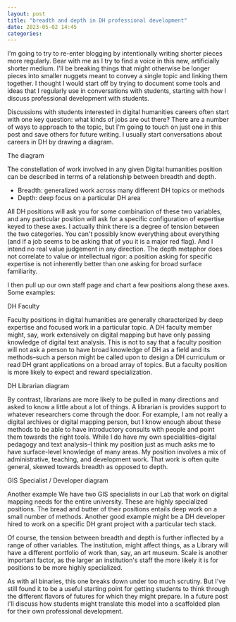 ```yaml
---
layout: post
title: "breadth and depth in DH professional development"
date: 2023-05-02 14:45
categories: 
---
```

I'm going to try to re-enter blogging by intentionally writing shorter pieces more regularly. Bear with me as I try to find a voice in this new, artificially shorter medium. I'll be breaking things that might otherwise be longer pieces into smaller nuggets meant to convey a single topic and linking them together. I thought I would start off by trying to document some tools and ideas that I regularly use in conversations with students, starting with how I discuss professional development with students.

Discussions with students interested in digital humanities careers often start with one key question: what kinds of jobs are out there? There are a number of ways to approach to the topic, but I'm going to touch on just one in this post and save others for future writing. 
I usually start conversations about careers in DH by drawing a diagram.

The diagram

The constellation of work involved in any given Digital humanities position can be described in terms of a relationship between breadth and depth. 

* Breadth: generalized work across many different DH topics or methods
* Depth: deep focus on a particular DH area

All DH positions will ask you for some combination of these two variables, and any particular position will ask for a specific configuration of expertise keyed to these axes. I actually think there is a degree of tension between the two categories. You can't possibly know everything about everything (and if a job seems to be asking that of you it is a major red flag). And I intend no real value judgement in any direction. The depth metaphor does not correlate to value or intellectual rigor: a position asking for specific expertise is not inherently better than one asking for broad surface familiarity.

I then pull up our own staff page and chart a few positions along these axes. Some examples:

DH Faculty

Faculty positions in digital humanities are generally characterized by deep expertise and focused work in a particular topic. A DH faculty member might, say, work extensively on digital mapping but have only passing knowledge of digital text analysis. This is not to say that a faculty position will not ask a person to have broad knowledge of DH as a field and its methods–such a person might be called upon to design a DH curriculum or read DH grant applications on a broad array of topics. But a faculty position is more likely to expect and reward specialization.

DH Librarian diagram

By contrast, librarians are more likely to be pulled in many directions and asked to know a little about a lot of things. A librarian is provides support to whatever researchers come through the door. For example, I am not really a digital archives or digital mapping person, but I know enough about these methods to be able to have introductory consults with people and point them towards the right tools. While I do have my own specialities–digital pedagogy and text analysis–I think my position just as much asks me to have surface-level knowledge of many areas. My position involves a mix of administrative, teaching, and development work. That work is often quite general, skewed towards breadth as opposed to depth.

GIS Specialist / Developer diagram

Another example We have two GIS specialists in our Lab that work on digital mapping needs for the entire university. These are highly specialized positions. The bread and butter of their positions entails deep work on a small number of methods. Another good example might be a DH developer hired to work on a specific DH grant project with a particular tech stack. 

Of course, the tension between breadth and depth is further inflected by a range of other variables. The institution, might affect things, as a Library will have a different portfolio of work than, say, an art museum. Scale is another important factor, as the larger an institution's staff the more likely it is for positions to be more highly specialized. 

As with all binaries, this one breaks down under too much scrutiny. But I've still found it to be a useful starting point for getting students to think through the different flavors of futures for which they might prepare. In a future post I'll discuss how students might translate this model into a scaffolded plan for their own professional development.